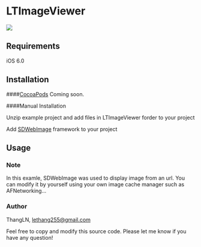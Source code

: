 # LTImageViewer

![](https://github.com/apolo2/LTImageViewer/blob/master/LTImageViewer.gif)

## Requirements
iOS 6.0

## Installation

####[CocoaPods](http://cocoapods.org)
Coming soon.

####Manual Installation

Unzip example project and add files in LTImageViewer forder to your project

Add [SDWebImage](https://github.com/rs/SDWebImage) framework to your project

## Usage



### Note

In this examle, SDWebImage was used to display image from an url. You can modify it by yourself using your own image cache manager such as AFNetworking...

### Author

ThangLN, lethang255@gmail.com

Feel free to copy and modify this source code. Please let me know if you have any question!